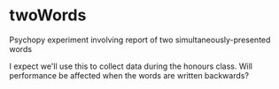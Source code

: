 # twoWords
Psychopy experiment involving report of two simultaneously-presented words

I expect we'll use this to collect data during the honours class. Will performance be affected when the words are written backwards?
